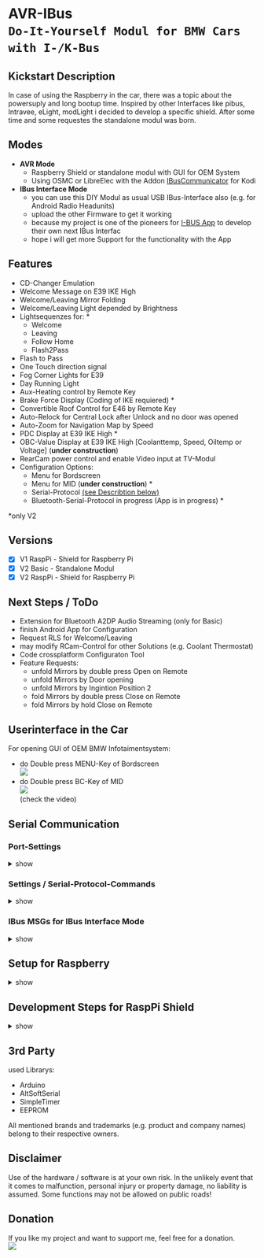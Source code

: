 # AVR-IBus<br>`Do-It-Yourself Modul for BMW Cars with I-/K-Bus`
## Kickstart Description
In case of using the Raspberry in the car, there was a topic about the powersuply and long bootup time.
Inspired by other Interfaces like pibus, Intravee, eLight, modLight i decided to develop a specific shield.
After some time and some requestes the standalone modul was born.

## Modes
- **AVR Mode**
	- Raspberry Shield or standalone modul with GUI for OEM System
	- Using OSMC or LibreElec with the Addon [IBusCommunicator](https://www.bmwraspcontrol.de/board/showthread.php?tid=295) for Kodi
- **IBus Interface Mode**	
	- you can use this DIY Modul as usual USB IBus-Interface also (e.g. for Android Radio Headunits)
	- upload the other Firmware to get it working
	- because my project is one of the pioneers for [I-BUS App](www.ibus-app.de) to develop their own next IBus Interfac	
	- hope i will get more Support for the functionality with the App

## Features
- CD-Changer Emulation
- Welcome Message on E39 IKE High
- Welcome/Leaving Mirror Folding
- Welcome/Leaving Light depended by Brightness
- Lightsequenzes for: *
	- Welcome
	- Leaving
	- Follow Home
	- Flash2Pass
- Flash to Pass
- One Touch direction signal
- Fog Corner Lights for E39
- Day Running Light
- Aux-Heating control by Remote Key
- Brake Force Display (Coding of IKE requiered) *
- Convertible Roof Control for E46 by Remote Key
- Auto-Relock for Central Lock after Unlock and no door was opened
- Auto-Zoom for Navigation Map by Speed
- PDC Display at E39 IKE High *
- OBC-Value Display at E39 IKE High [Coolanttemp, Speed, Oiltemp or Voltage] (**under construction**)
- RearCam power control and enable Video input at TV-Modul
- Configuration Options:
	- Menu for Bordscreen
	- Menu for MID (**under construction**) *
	- Serial-Protocol [(see Describtion below)](https://github.com/harryberlin/AVR-IBus.public#serial-communiton-portsettings)
	- Bluetooth-Serial-Protocol in progress (App is in progress) *

*only V2

## Versions
- [x] V1 RaspPi - Shield for Raspberry Pi
- [x] V2 Basic - Standalone Modul
- [x] V2 RaspPi - Shield for Raspberry Pi

## Next Steps / ToDo
- Extension for Bluetooth A2DP Audio Streaming (only for Basic)
- finish Android App for Configuration
- Request RLS for Welcome/Leaving
- may modify RCam-Control for other Solutions (e.g. Coolant Thermostat)
- Code crossplatform Configuraton Tool
- Feature Requests:
	- unfold Mirrors by double press Open on Remote
	- unfold Mirrors by Door opening
	- unfold Mirrors by Ingintion Position 2 
	- fold Mirrors by double press Close on Remote
	- fold Mirrors by hold Close on Remote


## Userinterface in the Car
For opening GUI of OEM BMW Infotaimentsystem:
- do Double press MENU-Key of Bordscreen<br>
  <img src="Pics/Gui/00_Menu_ani.png" width="250"><br>
- do Double press BC-Key of MID<br>
  [<img src="http://img.youtube.com/vi/R0ln4EWvLRM/0.jpg" width="250">](https://www.youtube.com/watch?v=R0ln4EWvLRM "AVR-IBus Settings Menu on E39 MID")  
  (check the video)

## Serial Communication 
### Port-Settings
<details>
	<summary>show</summary>
	
|            |     AVR Mode     |     IBus Mode     |
| ---------- | ---------------- | ----------------- |
|Baud:       | `38400`          | `9600`            |
|DataBits:   | `8`              | `8`               |
|Parity:     | `None`           | `Even`            |
|StopBits:   | `1`              | `1`               |
|Handshaking:| `None`           | `None`            |
</details>

### Settings / Serial-Protocol-Commands
<details>
	<summary>show</summary>
	
<br>Terminate the Commands with **CR (Carrige Return).**<br>
	
| No | Setting / Command (Default) |    Value A   |    Value B   | Description |
| -- | --------------------------- | ------------ | ------------ | ---------------------------------- |
|    | `TX:IBUSMESSAGE` |||Send IBus Message to the Car. Length and/or Checksum are not requiered (example: TX:68LL18380000CK CD StateRequest)|
|    | `PING` ||| Alive request. The Modul replies PONG|
|    | `DIAG` ||| Request for DIAG Mode. The Modul replies DIAG Mode Level|
|    | `DIAG:0`| 1=(partly<br>20full | |Diag Mode for use with Diagsoftware like Inpa, to don't get a collision with diagnostic commands.|
|    | `AV` ||| Request for AV PIN State. The Modul replies AV NTSC PIN state|
|    | `AV:0` |1=enable<br>0=disable|| Sets NTSC Line for PIN 5 of Videomodul. If enabeled, you have to ping (every 10s reach out), otherwise the Modul disables the signal after 30sec timeout.|
|    | `LIGHT` ||| Starts/Stops Welcome Light|
|    | `CVM:OPEN` ||| Starts 30sec process for opening E46 convertible|
|    | `CVM:CLOSE` ||| Starts 30sec process for closing E46 convertible|
|    | `CVM:STOP` ||| Stops the opening or closing process for E46 convertible|
|    | `SHUTDOWN` ||| Initiates Shutdown Process. Shuts down the Rasp/Powersuply (takes 60s for power down) the modul sends every second "SHUTDOWN" so the serial reader should shutdown itself.|
|    | `GET:STS` ||| Request for all Setting Values|
|    | `SET:RST` ||| Resets to Default Settings|
|    |             |               | |                                             |
| 01 | `SET:CDC_EMU:1`| 0=OFF<br>1=ON | | Enable/Disable CD Changer Emulation<br>to get Radio Mode CD-Changer<br>as Input Source |
| 16 | `SET:WEL:MSG:0`| 0=OFF<br>1=ON | | Enable/Disable Welcome Message at IKE<br>Display after unlocking<br>the Car |
| 40-59 | `SET:WEL:MSG_T:AVR~IBus`| 0=OFF<br>1=ON | | Set Text for Welcome Message. 20 chars |
| 02<br>03 | `SET:WEL:LIGHT:45:0`| 0=OFF<br>1-255 Seconds | Bits:<br>0=Start Engine<br>1=Insert Key<br>2=Open Door<br>4=Ignition Acc (Pos 1) | **A** Welcome Light Duration in Seconds<br>**B** Event to Cancel the Welcome Light. Bitmask (76543210) to Integer |
| 04 | `SET:LEV:LIGHT:15`| 0=OFF<br>1-255 Seconds | | Leaving Light Duration in Seconds |
| 05 | `SET:MIR_FOLD:0`| 0=OFF<br>1=Fold<br>2=Unfold<br>3=Both | | Enable/Disable MirrorFolding for Welcome/Leaving |
| 06 | `SET:LIGHT:SEN_VAL:40`| 0-254=Value<br>255=OFF | | Enable/Disable Brightness Sensor for Welcome/Leaving Light.<br>Value for Comparing the Sensor. Lower Value needs<br>more darkness to turn on the Lights. Good Value range is 30 - 40. |
| 07 | `SET:F2P:0`| 0=OFF<br>1=Low Beam<br>2=Fog Front<br>3=Both | | Enable/Disable Flash to Pass. Enabled Lights will turn on the by High Beam |
| 08 | `SET:LIGHT:PARK:3`| Bits:<br>0=Front<br>1=Back<br>2=Back (Inside) | | Enable/Disable Park Lights for Welcome/Leaving Light.<br>Bitmask (76543210) to Integer |
| 10 | `SET:LIGHT:BEAM:0`| Bits:<br>0=Low<br>1=High | | Enable/Disable Beam Lights for Welcome/Leaving Light.<br>Bitmask (76543210) to Integer |
| 13 | `SET:LIGHT:TURN:0`| Bits:<br>0=Front<br>1=Back<>2=Side | | Enable/Disable Direction Lights for Welcome/Leaving Light.<br>Some old build year can't use "Side" alone<br>Bitmask (76543210) to Integer |
| 11 | `SET:LIGHT:OTHER:0`| Bits:<br>0=Fog Front<br>1=Licence<br>2=Reverse<br>3=Brake<br>4=Ambient<br>5=Fog Back | | Enable/Disable further Lights for Welcome/Leaving Light.<br>Bitmask (76543210) to Integer |
| 17 | `SET:BLINK:3`| 0=OFF<br>2-10=Repeat | | Enable/Disable one touch Direction Signal (Comfortblink).<br>Set repeat interval. |
| 18 | `SET:LOCK_SPD:0`| 0=OFF<br>1-255km/h | | Enable/Disable auto lock car by speed. |
| 31 | `SET:UNLOCK:1`| Bits:<br>0=Door<br>1=Handbrake<br>2=Gear Position P<br>3=Ignition Engine off | | If Setting auto lock is enabled, do auto unlock the car by events.<br>Bitmask (76543210) to Integer |
| 35 | `SET:RELOCK:0`| 0=OFF<br>1-255min | | Enable/Disable auto relock the car after unlocking and no door was opened.<br>Minutes for auto relock (open Trunk restarts the Countdown)<br>(!! BE CAREFUL IF YOU PLACE YOUR KEY INSIDE THE CAR !!)|
| 20 | `SET:RXTX:0`| 0=RX<br>1=TX | | Enable/Disable received and transmitted IBus Messages.<br>Bitmask (76543210) to Integer |
| 34 | `SET:RXTX:MS:12`| 12-255ms | | Break between transmitted messages (don't use smaller than 10). |
| 19<br>21 | `SET:FOG_TURN:60:3`| 0-255km/h | 0=OFF<br>1-255s | **A** Speed Range to trigger the Event.<br>**B** Enable/Disable Fog Corner Lights for E39.<br>Seconds Delaytime for Fog Turn Light.Event is triggerd by Direction signal and park lights must be on.<br>If you reach the Speed or time is over, corner light will turn off. |
| 22 | `SET:DRL:0`| Bits:<br>0=Parklight<br>1=Fog Front<br>2=Taillight | | Enable/Disable Day Running Light at Ignition Pos 2 and Lights Off.<br>Bitmask (76543210) to Integer |
| 23 | `SET:NTWC:0`| 0=E39<br>1=E52<br>2=E46<br>3=R40<br>4=RR01<br>5=E83<br>6=R50<br>7=R55<br>8=E65 | | Define Network Vehicle Type.<br>Will be set automaticly. |
| 24 | `SET:NTWM:0`| 0=ZKE<br>1=GM/0<br>2=GM/1 | | Define Network Mode.<br>For different Functions of production year. |
| 25 | `SET:TIME_OFF:3`| 1-255min | | Timeout for Shutdown minutes on IBus idle. |
| 26 | `SET:OBC_DISP:0`| 0=OFF<br>1=Coolanttemp.<br>2=Driving<br>Speed<br>3=Oiltemp. | | Shows OBC Values on IKE High Display or E46 Radiodisplay in CD Mode. |
| 27 | `SET:HEAT_FFB:0`| 0=OFF<br>1=ON | | Enable/Disable Function Aux-Heat Activation by holding Remote Key Lock. |
| 28 | `SET:CVM_FOLD:0`| 0=OFF<br>1=ON | | Enable/Disable Function Convertible Roof Open/Close by holding Remote Key Unlock/Lock. |
| 30 | `SET:BFD:0`| 0=OFF<br>1-7=Seconds | | Enable Flashing Rear Turnlights for Emergency Brake.<br>Delaytime for flashing after BFD turned off in Seconds. (IKE Coding requiered)<br>// IKE & KOM (beginning Manufäcturing Year 2001, better 09/2001) //<br>BRAKE_FORCE<br>    aktiv<br>BRAKE_FORCE_2<br>    aktiv<br>ASC3_AUSWERTUNG<br>    aktiv<br>BFD_AX_REF_SCHWELLE<br>    wert_01<br>BFD_AX_REF_SCHWELLE_2<br>    wert_01 |
| 32<br>33 | `SET:RCAM:0:15`| 0=OFF<br>1-255km/h | 15s | **A**  Enable/Disable RCam Switch. Speedlimit for turning off RCam.<br>**B** Timeout for turning off RCam in Seconds. |
| 36 | `SET:NAVZ:0`| 0=OFF<br>1=ON | | Enable/Disable AutoZoom for Navigation Map. |



| Setting / Command |    Value A   |    Value B   |    Value C   |    Value D   | Description |
| ----------------- | ------------ | ------------ | ------------ | ------------ | ----------- |
|SET:A:SEQ:B:C:D|WEL=Welcome<br>LEV=Leaving<br>FOL=Follow Home<br>F2P=Flash to pass||||Set Light Sequenzes (use Excel Tool to generate the command)<br>It's not possible to set Light Sequenzes in OEM Gui, only enabling or disabling. For Creating, uploading and simulating of Sequenzes use the Excel Macro helper tool.<br>**A** Event<br>**B** Sequenz Number<br>**C** Lights as Integer<br>**D** Duration Time (1 = 0,1s)|
</details>	    

### IBus MSGs for IBus Interface Mode
<details>
	<summary>show</summary>

SRC or Dst
FB is config device
FA is AVR IBUS device

**CMD**<br>
08 read setting<br>
09 write setting<br>
0C control (00 reset Settings, 01 set ntsc high or low)<br>
**Example:**<br>
`FB LL FA 08 01 CK` - read setting CDC_EMU<br>
`FB LL FA 09 01 00 CK` - write setting CDC_EMU = off<br>

`FB 05 FA 09 05 03 0B` Mirror Fold IN+OUT<br>
`FB 05 FA 09 05 00 08` Mirror Fold OFF<br>
</details>

## Setup for Raspberry
<details>
	<summary>show</summary>    

- add to config.txt
  - ```dtoverlay=pi3-miniuart-bt``` to get GPIO Serialport working
  - ```dtoverlay=hifiberry-dac``` to enable I2S for Hifi DAC
- in some cases you have to set volume to 80%
- in Raspbian use Serial Device: ```/dev/ttyAMA0```
- for [IBusCommunicator](https://github.com/harryberlin/repository.harryberlin/tree/master/plugin.script.ibuscommunicator) Kodi Addon:
  - in Topic Main set Serial Device to CUSTOM and define custom device for /dev/ttyAMA0<br>
    <img src="Pics/RaspPi/Main.png" width="250"><p>
  - in Topic I/O-Boards: Enable Arduino<br>
    <img src="Pics/RaspPi/IO_Boards.png" width="250"><p>
</details>	    

## Development Steps for RaspPi Shield
<details>
	<summary>show</summary>

- Breadboard<br>
  <img src="Pics/RaspPi/00_Breadboard.jpeg" width="250"><p>

- Prototyp<br>
  <img src="Pics/RaspPi/01_Prototyp.jpg" width="250"><img src="Pics/RaspPi/02_Prototyp.jpg" width="250"><br>
  <img src="Pics/RaspPi/03_Prototyp.jpg" width="250"><img src="Pics/RaspPi/04_Prototyp.jpg" width="250"><p>
- PCB V1.0<br>
  <img src="Pics/RaspPi/05_RaspPiV1.0.jpg" width="250"><img src="Pics/RaspPi/06_RaspPiV1.0.jpg" width="250"><br>
  <img src="Pics/RaspPi/07_RaspPiV1.0.jpg" width="250"><img src="Pics/RaspPi/08_RaspPiV1.0.jpg" width="250"><br>
  <img src="Pics/RaspPi/09_RaspPiV1.0.jpg" width="250"><img src="Pics/RaspPi/10_RaspPiV1.0.jpg" width="250"><p>
- PCB V1.0 with HifiDAC<br>
  <img src="Pics/RaspPi/12_RaspPi_DACV1.0.jpg" width="250"><img src="Pics/RaspPi/13_RaspPi_DACV1.0.jpg" width="250"><br>
  <img src="Pics/RaspPi/14_RaspPi_DACV1.0.jpg" width="250"><img src="Pics/RaspPi/15_RaspPi_DACV1.0.jpg" width="250">
</details>

## 3rd Party
used Librarys:
- Arduino
- AltSoftSerial
- SimpleTimer
- EEPROM

All mentioned brands and trademarks (e.g. product and company names) belong to their respective owners.

## Disclaimer
Use of the hardware / software is at your own risk.  In the unlikely event that it comes to malfunction, personal injury or property damage, no liability is assumed.  Some functions may not be allowed on public roads!

## Donation
If you like my project and want to support me, feel free for a donation.<br>
[<img src="https://www.paypalobjects.com/en_US/DK/i/btn/btn_donateCC_LG.gif">](https://www.paypal.com/cgi-bin/webscr?cmd=_s-xclick&hosted_button_id=KYAHYEJRUK4PN)

